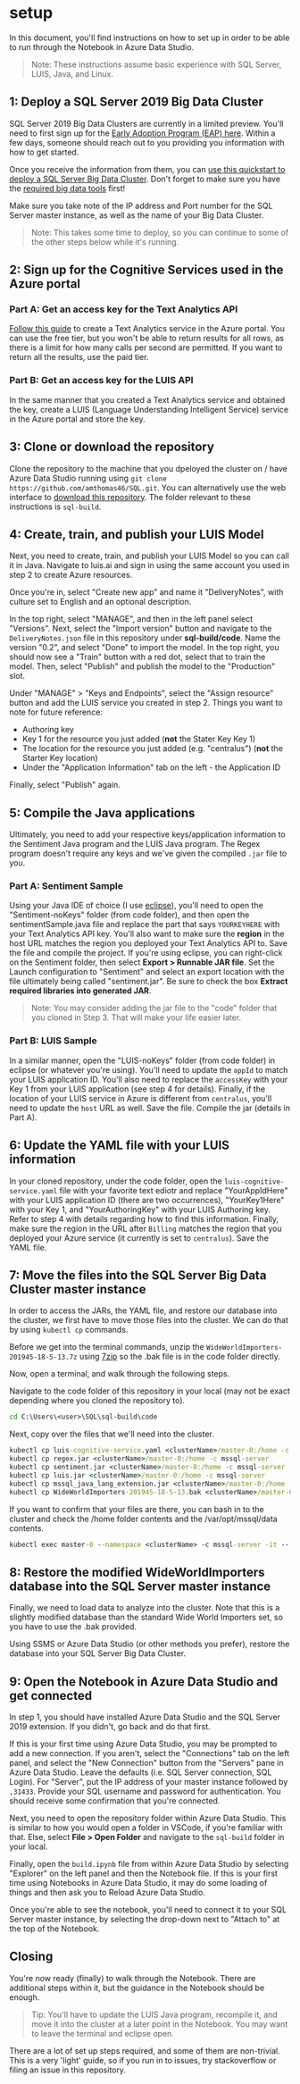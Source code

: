 # setup

In this document, you'll find instructions on how to set up in order to be able to run through the Notebook in Azure Data Studio.  

> Note: These instructions assume basic experience with SQL Server, LUIS, Java, and Linux.

## 1: Deploy a SQL Server 2019 Big Data Cluster  

SQL Server 2019 Big Data Clusters are currently in a limited preview. You'll need to first sign up for the [Early Adoption Program (EAP) here](https://sqlservervnexteap.azurewebsites.net/). Within a few days, someone should reach out to you providing you information with how to get started.  

Once you receive the information from them, you can [use this quickstart to deploy a SQL Server Big Data Cluster](https://docs.microsoft.com/en-us/sql/big-data-cluster/quickstart-big-data-cluster-deploy?view=sqlallproducts-allversions). Don't forget to make sure you have the [required big data tools](https://docs.microsoft.com/en-us/sql/big-data-cluster/deploy-big-data-tools?view=sqlallproducts-allversions) first!  

Make sure you take note of the IP address and Port number for the SQL Server master instance, as well as the name of your Big Data Cluster.  

> Note: This takes some time to deploy, so you can continue to some of the other steps below while it's running.  

## 2: Sign up for the Cognitive Services used in the Azure portal

### Part A: Get an access key for the Text Analytics API

[Follow this guide](https://docs.microsoft.com/en-us/azure/cognitive-services/text-analytics/how-tos/text-analytics-how-to-access-key) to create a Text Analytics service in the Azure portal. You can use the free tier, but you won't be able to return results for all rows, as there is a limit for how many calls per second are permitted. If you want to return all the results, use the paid tier.  


### Part B: Get an access key for the LUIS API
In the same manner that you created a Text Analytics service and obtained the key, create a LUIS (Language Understanding Intelligent Service) service in the Azure portal and store the key.  

## 3: Clone or download the repository  

Clone the repository to the machine that you dpeloyed the cluster on / have Azure Data Studio running using `git clone https://github.com/amthomas46/SQL.git`. You can alternatively use the web interface to [download this repository](https://github.com/amthomas46/SQL). The folder relevant to these instructions is `sql-build`.  

## 4: Create, train, and publish your LUIS Model  

Next, you need to create, train, and publish your LUIS Model so you can call it in Java. Navigate to luis.ai and sign in using the same account you used in step 2 to create Azure resources.  

Once you're in, select "Create new app" and name it "DeliveryNotes", with culture set to English and an optional description.  

In the top right, select "MANAGE", and then in the left panel select "Versions". Next, select the "Import version" button and navigate to the `DeliveryNotes.json` file in this repository under **sql-build/code**. Name the version "0.2", and select "Done" to import the model. In the top right, you should now see a "Train" button with a red dot, select that to train the model. Then, select "Publish" and publish the model to the "Production" slot.  

Under "MANAGE" > "Keys and Endpoints", select the "Assign resource" button and add the LUIS service you created in step 2. Things you want to note for future reference:

- Authoring key
- Key 1 for the resource you just added (**not** the Stater Key Key 1)
- The location for the resource you just added (e.g. "centralus") (**not** the Starter Key location)  
- Under the "Application Information" tab on the left - the Application ID

Finally, select "Publish" again.  


## 5: Compile the Java applications

Ultimately, you need to add your respective keys/application information to the Sentiment Java program and the LUIS Java program. The Regex program doesn't require any keys and we've given the compiled `.jar` file to you.  

### Part A: Sentiment Sample

Using your Java IDE of choice (I use [eclipse](https://www.eclipse.org/downloads/)), you'll need to open the "Sentiment-noKeys" folder (from code folder), and then open the sentimentSample.java file and replace the part that says `YOURKEYHERE` with your Text Analytics API key. You'll also want to make sure the **region** in the host URL matches the region you deployed your Text Analytics API to. Save the file and compile the project. If you're using eclipse, you can right-click on the Sentiment folder, then select **Export > Runnable JAR file**. Set the Launch configuration to "Sentiment" and select an export location with the file ultimately being called "sentiment.jar". Be sure to check the box **Extract required libraries into generated JAR**.  

> Note: You may consider adding the jar file to the "code" folder that you cloned in Step 3. That will make your life easier later.

### Part B: LUIS Sample

In a similar manner, open the "LUIS-noKeys" folder (from code folder) in eclipse (or whatever you're using). You'll need to update the `appId` to match your LUIS application ID. You'll also need to replace the `accessKey` with your Key 1 from your LUIS application (see step 4 for details). Finally, if the location of your LUIS service in Azure is different from `centralus`, you'll need to update the `host` URL as well. Save the file. Compile the jar (details in Part A).  

## 6: Update the YAML file with your LUIS information  

In your cloned repository, under the code folder, open the `luis-cognitive-service.yaml` file with your favorite text ediotr and replace "YourAppIdHere" with your LUIS application ID (there are two occurrences), "YourKey1Here" with your Key 1, and "YourAuthoringKey" with your LUIS Authoring key. Refer to step 4 with details regarding how to find this information. Finally, make sure the region in the URL after `Billing` matches the region that you deployed your Azure service (it currently is set to `centralus`).  Save the YAML file.  

## 7: Move the files into the SQL Server Big Data Cluster master instance

In order to access the JARs, the YAML file, and restore our database into the cluster, we first have to move those files into the cluster. We can do that by using `kubectl cp` commands.   

Before we get into the terminal commands, unzip the `WideWorldImporters-201945-18-5-13.7z` using [7zip](WideWorldImporters-201945-18-5-13) so the .bak file is in the code folder directly.  

Now, open a terminal, and walk through the following steps.  

Navigate to the code folder of this repository in your local (may not be exact depending where you cloned the repository to).
```cmd
cd C:\Users\<user>\SQL\sql-build\code
```

Next, copy over the files that we'll need into the cluster.
```cmd
kubectl cp luis-cognitive-service.yaml <clusterName>/master-0:/home -c mssql-server
kubectl cp regex.jar <clusterName>/master-0:/home -c mssql-server
kubectl cp sentiment.jar <clusterName>/master-0:/home -c mssql-server
kubectl cp luis.jar <clusterName>/master-0:/home -c mssql-server
kubectl cp mssql_java_lang_extension.jar <clusterName>/master-0:/home -c mssql-server
kubectl cp WideWorldImporters-201945-18-5-13.bak <clusterName>/master-0:/var/opt/mssql/data -c mssql-server
```

If you want to confirm that your files are there, you can bash in to the cluster and check the /home folder contents and the /var/opt/mssql/data contents.
```cmd
kubectl exec master-0 --namespace <clusterName> -c mssql-server -it -- /bin/bash
```

## 8: Restore the modified WideWorldImporters database into the SQL Server master instance

Finally, we need to load data to analyze into the cluster. Note that this is a slightly modified database than the standard Wide World Importers set, so you have to use the .bak provided.  

Using SSMS or Azure Data Studio (or other methods you prefer), restore the database into your SQL Server Big Data Cluster.  

## 9: Open the Notebook in Azure Data Studio and get connected

In step 1, you should have installed Azure Data Studio and the SQL Server 2019 extension. If you didn't, go back and do that first.   

If this is your first time using Azure Data Studio, you may be prompted to add a new connection. If you aren't, select the "Connections" tab on the left panel, and select the "New Connection" button from the "Servers" pane in Azure Data Studio. Leave the defaults (i.e. SQL Server connection, SQL Login). For "Server", put the IP address of your master instance followed by `,31433`. Provide your SQL username and password for authentication. You should receive some confirmation that you're connected.  

Next, you need to open the repository folder within Azure Data Studio. This is similar to how you would open a folder in VSCode, if you're familiar with that. Else, select **File > Open Folder** and navigate to the `sql-build` folder in your local.  

Finally, open the `build.ipynb` file from within Azure Data Studio by selecting "Explorer" on the left panel and then the Notebook file. If this is your first time using Notebooks in Azure Data Studio, it may do some loading of things and then ask you to Reload Azure Data Studio.  

Once you're able to see the notebook, you'll need to connect it to your SQL Server master instance, by selecting the drop-down next to "Attach to" at the top of the Notebook.  

## Closing  

You're now ready (finally) to walk through the Notebook. There are additional steps within it, but the guidance in the Notebook should be enough.

> Tip: You'll have to update the LUIS Java program, recompile it, and move it into the cluster at a later point in the Notebook. You may want to leave the terminal and eclipse open.  

There are a lot of set up steps required, and some of them are non-trivial. This is a very 'light' guide, so if you run in to issues, try stackoverflow or filing an issue in this repository. 

